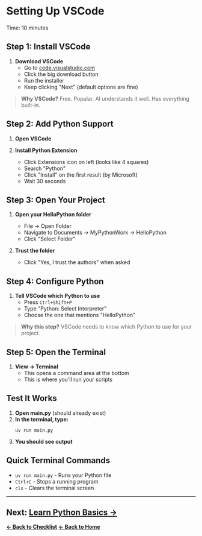 # Setting Up VSCode

Time: 10 minutes

## Step 1: Install VSCode

1. **Download VSCode**
   - Go to [code.visualstudio.com](https://code.visualstudio.com/)
   - Click the big download button
   - Run the installer
   - Keep clicking "Next" (default options are fine)

> **Why VSCode?** Free. Popular. AI understands it well. Has everything built-in.

## Step 2: Add Python Support

1. **Open VSCode**

2. **Install Python Extension**
   - Click Extensions icon on left (looks like 4 squares)
   - Search "Python"
   - Click "Install" on the first result (by Microsoft)
   - Wait 30 seconds

## Step 3: Open Your Project

1. **Open your HelloPython folder**
   - File → Open Folder
   - Navigate to Documents → MyPythonWork → HelloPython
   - Click "Select Folder"

2. **Trust the folder**
   - Click "Yes, I trust the authors" when asked

## Step 4: Configure Python

1. **Tell VSCode which Python to use**
   - Press `Ctrl+Shift+P`
   - Type "Python: Select Interpreter"
   - Choose the one that mentions "HelloPython"

> **Why this step?** VSCode needs to know which Python to use for your project.

## Step 5: Open the Terminal

1. **View → Terminal**
   - This opens a command area at the bottom
   - This is where you'll run your scripts

## Test It Works

1. **Open main.py** (should already exist)
2. **In the terminal, type:**
   ```
   uv run main.py
   ```
3. **You should see output**

## Quick Terminal Commands

- `uv run main.py` - Runs your Python file
- `Ctrl+C` - Stops a running program
- `cls` - Clears the terminal screen

---
**Next: [Learn Python Basics →](the-basics.md)**
---
**[← Back to Checklist](../getting-started.md)**
**[← Back to Home](../README.md)**
